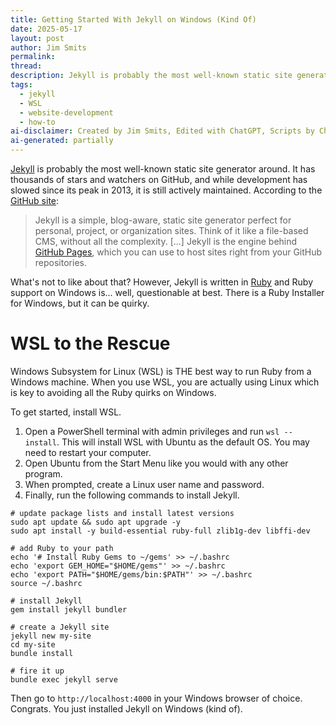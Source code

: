```yaml
---
title: Getting Started With Jekyll on Windows (Kind Of)
date: 2025-05-17
layout: post
author: Jim Smits
permalink: 
thread: 
description: Jekyll is probably the most well-known static site generator around. It has thousands of stars and watchers on GitHub. Here's how to get started with it on Windows.
tags:
  - jekyll
  - WSL
  - website-development
  - how-to
ai-disclaimer: Created by Jim Smits, Edited with ChatGPT, Scripts by ChatGPT
ai-generated: partially
---
```

[Jekyll](https://jekyllrb.com/) is probably the most well-known static site generator around. It has thousands of stars and watchers on GitHub, and while development has slowed since its peak in 2013, it is still actively maintained. According to the [GitHub site](https://github.com/jekyll/jekyll):

> Jekyll is a simple, blog-aware, static site generator perfect for personal, project, or organization sites. Think of it like a file-based CMS, without all the complexity. [...] Jekyll is the engine behind [GitHub Pages](https://pages.github.com), which you can use to host sites right from your GitHub repositories.

What's not to like about that?  However, Jekyll is written in [Ruby](https://www.ruby-lang.org/en/) and Ruby support on Windows is... well, questionable at best. There is a Ruby Installer for Windows, but it can be quirky.

# WSL to the Rescue

Windows Subsystem for Linux (WSL) is THE best way to run Ruby from a Windows machine. When you use WSL, you are actually using Linux which is key to avoiding all the Ruby quirks on Windows.

To get started, install WSL.

1. Open a PowerShell terminal with admin privileges and run `wsl --install`. This will install WSL with Ubuntu as the default OS. You may need to restart your computer. 
2. Open Ubuntu from the Start Menu like you would with any other program.
3. When prompted, create a Linux user name and password.
4. Finally, run the following commands to install Jekyll.

```
# update package lists and install latest versions
sudo apt update && sudo apt upgrade -y
sudo apt install -y build-essential ruby-full zlib1g-dev libffi-dev

# add Ruby to your path
echo '# Install Ruby Gems to ~/gems' >> ~/.bashrc
echo 'export GEM_HOME="$HOME/gems"' >> ~/.bashrc
echo 'export PATH="$HOME/gems/bin:$PATH"' >> ~/.bashrc
source ~/.bashrc

# install Jekyll
gem install jekyll bundler

# create a Jekyll site
jekyll new my-site
cd my-site
bundle install

# fire it up
bundle exec jekyll serve
```

Then go to `http://localhost:4000` in your Windows browser of choice.  Congrats.  You just installed Jekyll on Windows (kind of).